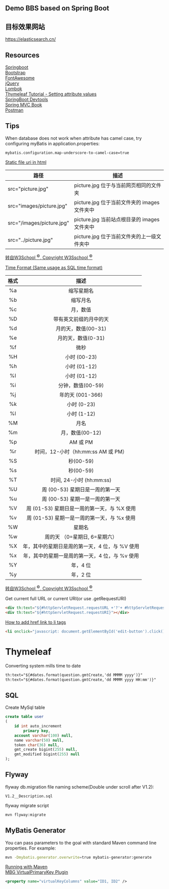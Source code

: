 ## Demo BBS based on Spring Boot

## 目标效果网站  
https://elasticsearch.cn/

## Resources  
[Springboot](https://docs.spring.io/spring-boot/docs/2.0.0.RC1/reference/htmlsingle/#boot-features-embedded-database-support)  
[Bootstrap](https://getbootstrap.com/)  
[FontAwesome](https://fontawesome.com/)  
[jQuery](https://jquery.com/)  
[Lombok](https://www.projectlombok.org/)  
[Thymeleaf Tutorial - Setting attribute values](https://www.thymeleaf.org/doc/tutorials/3.0/usingthymeleaf.html#setting-attribute-values)  
[SpringBoot Devtools](https://docs.spring.io/spring-boot/docs/2.0.0.RC1/reference/htmlsingle/#using-boot-devtools)   
[Spring MVC Book](https://docs.spring.io/spring/docs/5.0.3.RELEASE/spring-framework-reference/web.html#mvc)  
[Postman](getpostman.com)  

## Tips  
When database does not work when attribute has camel case, try configuring myBatis in application.properties:
```
mybatis.configuration.map-underscore-to-camel-case=true
```
[Static file uri in html](https://www.w3school.com.cn/html/html_filepaths.asp)

| 路径                               | 描述                                |
|----------------------------------|-----------------------------------|
| src="picture\.jpg"        | picture\.jpg 位于与当前网页相同的文件夹        |
| src="images/picture\.jpg"  | picture\.jpg 位于当前文件夹的 images 文件夹中 |
| src="/images/picture\.jpg" | picture\.jpg 当前站点根目录的 images 文件夹中 |
| src="\.\./picture\.jpg"    | picture\.jpg 位于当前文件夹的上一级文件夹中      |

[转自W3School <sup>©</sup>, Copyright W3Sschool <sup>©</sup>](https://www.w3school.com.cn/)

[Time Format (Same usage as SQL time format)](https://www.w3school.com.cn/sql/func_date_format.asp)  

| 格式 | 描述                              |
|:----:|:---------------------------------:|
| %a | 缩写星期名                           |
| %b | 缩写月名                            |
| %c | 月，数值                            |
| %D | 带有英文前缀的月中的天                     |
| %d | 月的天，数值\(00\-31\)                |
| %e | 月的天，数值\(0\-31\)                 |
| %f | 微秒                              |
| %H | 小时 \(00\-23\)                   |
| %h | 小时 \(01\-12\)                   |
| %I | 小时 \(01\-12\)                   |
| %i | 分钟，数值\(00\-59\)                 |
| %j | 年的天 \(001\-366\)                |
| %k | 小时 \(0\-23\)                    |
| %l | 小时 \(1\-12\)                    |
| %M | 月名                              |
| %m | 月，数值\(00\-12\)                  |
| %p | AM 或 PM                         |
| %r | 时间，12\-小时（hh:mm:ss AM 或 PM）     |
| %S | 秒\(00\-59\)                     |
| %s | 秒\(00\-59\)                     |
| %T | 时间, 24\-小时 \(hh:mm:ss\)         |
| %U | 周 \(00\-53\) 星期日是一周的第一天         |
| %u | 周 \(00\-53\) 星期一是一周的第一天         |
| %V | 周 \(01\-53\) 星期日是一周的第一天，与 %X 使用 |
| %v | 周 \(01\-53\) 星期一是一周的第一天，与 %x 使用 |
| %W | 星期名                             |
| %w | 周的天 （0=星期日, 6=星期六）              |
| %X | 年，其中的星期日是周的第一天，4 位，与 %V 使用      |
| %x | 年，其中的星期一是周的第一天，4 位，与 %v 使用      |
| %Y | 年，4 位                           |
| %y | 年，2 位                           |

[转自W3School <sup>©</sup>, Copyright W3Sschool <sup>©</sup>](https://www.w3school.com.cn/)

Get current full URL or current URI(or use .getRequestURI)
```html
<div th:text="${#httpServletRequest.requestURL +'?'+ #httpServletRequest.queryString }"></div>
<div th:text="${#httpServletRequest.requestURI}"></div>
```

[How to add href link to li tags](https://blog.csdn.net/zhao820695479/article/details/73027224)
```html
<li onclick="javascript: document.getElementById('edit-button').click();"><a id="edit-button" href="..."> Edit</a></li>
```

# Thymeleaf
Converting system mills time to date
```html
th:text="${#dates.format(question.gmtCreate,'dd MMMM yyyy')}"
th:text="${#dates.format(question.gmtCreate,'dd MMMM yyyy HH:mm')}"
```

## SQL  
Create MySql table
```sql
create table user
(
	id int auto_increment
		primary key,
	account varchar(100) null,
	name varchar(50) null,
	token char(36) null,
	gmt_create bigint(255) null,
	gmt_modified bigint(255) null
);
```

## Flyway
flyway db.migration file naming scheme(Double under scroll after V1.2):
```
V1.2__Description.sql
``` 

flyway migrate script
```bash
mvn flyway:migrate
```

## MyBatis Generator
You can pass parameters to the goal with standard Maven command line properties. For example:
```bash
mvn -Dmybatis.generator.overwrite=true mybatis-generator:generate
```
[Running with Maven](http://www.mybatis.org/generator/running/runningWithMaven.html)  
[MBG VirtualPrimaryKey Plugin](http://www.mybatis.org/generator/reference/plugins.html)
```xml
<property name="virtualKeyColumns" value="ID1, ID2" />
```